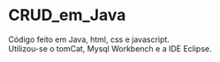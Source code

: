 # CRUD_em_Java  
Código feito em Java, html, css e javascript.  
Utilizou-se o tomCat, Mysql Workbench e a IDE Eclipse.
